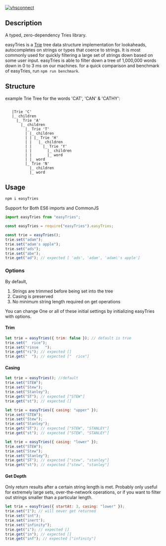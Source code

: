 [![vhsconnect](https://circleci.com/gh/vhsconnect/easyTries.svg?style=shield)](https://github.com/vhsconnect/easyTries)

## Description

A typed, zero-dependency Tries library.

easyTries is a [Trie](https://en.wikipedia.org/wiki/Trie) tree data structure implementation for lookaheads, autocompletes on strings or types that coerce to strings. It is most commonly used for quickly filtering a large set of strings down based on some user input. easyTries is able to filter down a tree of 1,000,000 words down in 0 to 3 ms on our machines. for a quick comparison and benchmark of easyTries, run `npm run benchmark`.

## Structure

example Trie Tree for the words 'CAT', 'CAN' & 'CATHY':

```

   |Trie 'C'
   |_ children
     |_ Trie 'A'
       |_ children
         |_ Trie 'T'
         | |_ children
         | | |_ Trie 'H'
         | |   |_ children
         | |     |_ Trie 'Y'
         | |       |_ children
         | |       |_ word
         | |_ word
         |_ Trie 'N'
           |_ children
           |_ word
```

## Usage

```bash
npm i easyTries
```

Support for Both ES6 imports and CommonJS

```js
import easyTries from "easyTries";
```

```js
const easyTries = require("easyTries").easyTries;
```

```js
const trie = easyTries();
trie.set("adam");
trie.set("adam's apple");
trie.set("ads");
trie.set("abe");
trie.get("ad"); // expected [ 'ads', 'adam', 'adam\'s apple']
```

### Options

By default,

1. Strings are trimmed before being set into the tree
2. Casing is preserved
3. No minimum string length required on get operations

You can change One or all of these initial settings by initializing easyTries with options.

#### Trim

```js
let trie = easyTries({ trim: false }); // default is true
trie.set("  rice");
trie.set("rinse   ");
trie.get("ri"); // expected []
trie.get("  "); // expected ["  rice"]
```

#### Casing

```js
let trie = easyTries(); //default
trie.set("STEW");
trie.set("Stew");
trie.set("Stanley");
trie.get("ST"); // expected ["STEW"]
trie.get("st"); // expected []
```

```js
let trie = easyTries({ casing: "upper" });
trie.set("STEW");
trie.set("Stew");
trie.set("Stanley");
trie.get("ST"); // expected ["STEW", "STANLEY"]
trie.get("st"); // expected ["STEW", "STANLEY"]
```

```js
let trie = easyTries({ casing: "lower" });
trie.set("STEW");
trie.set("Stew");
trie.set("Stanley");
trie.get("ST"); // expected ["stew", "stanley"]
trie.get("st"); // expected ["stew", "stanley"]
```

#### Get Depth

Only return results after a certain string length is met. Probably only useful for extremely large sets, over-the-network operations, or if you want to filter out strings smaller than a particular length.

```js
let trie = easyTries({ startAt: 3, casing: "lower" });
trie.set("I"); // will never get returned
trie.set("int");
trie.set("inert");
trie.set("infinity");
trie.get("i"); // expected []
trie.get("in"); // expected []
trie.get("inf"); // expected ["infinity"]
```
